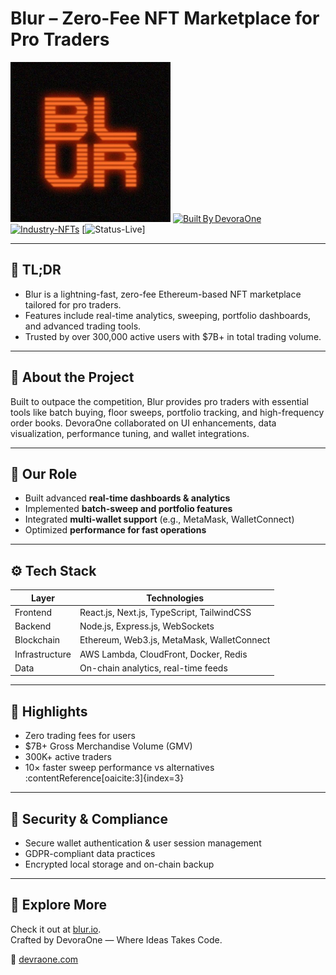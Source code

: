 # Blur – Zero-Fee NFT Marketplace for Pro Traders

![Blur Logo](https://raw.githubusercontent.com/trustwallet/assets/master/blockchains/ethereum/assets/0x5283D291DBCF85356A21bA090E6db59121208b44/logo.png)
[![Built By DevoraOne](https://img.shields.io/badge/Built%20By-DevoraOne-blueviolet?style=flat-square)](https://devraone.com)
[![Industry-NFTs](https://img.shields.io/badge/Industry-NFTs-purple?style=flat-square)](https://blur.io)
[![Status-Live](https://img.shields.io/badge/Status-Live-brightgreen?style=flat-square)]

---

## 🚀 TL;DR

- Blur is a lightning-fast, zero-fee Ethereum-based NFT marketplace tailored for pro traders.
- Features include real-time analytics, sweeping, portfolio dashboards, and advanced trading tools.
- Trusted by over 300,000 active users with $7B+ in total trading volume.

---

## 🧠 About the Project

Built to outpace the competition, Blur provides pro traders with essential tools like batch buying, floor sweeps, portfolio tracking, and high-frequency order books. DevoraOne collaborated on UI enhancements, data visualization, performance tuning, and wallet integrations.

---

## 🧩 Our Role

- Built advanced **real-time dashboards & analytics**  
- Implemented **batch-sweep and portfolio features**  
- Integrated **multi-wallet support** (e.g., MetaMask, WalletConnect)  
- Optimized **performance for fast operations**

---

## ⚙️ Tech Stack

| Layer        | Technologies                                  |
|--------------|-----------------------------------------------|
| Frontend     | React.js, Next.js, TypeScript, TailwindCSS    |
| Backend      | Node.js, Express.js, WebSockets               |
| Blockchain   | Ethereum, Web3.js, MetaMask, WalletConnect    |
| Infrastructure | AWS Lambda, CloudFront, Docker, Redis       |
| Data         | On-chain analytics, real-time feeds           |

---

## 🌟 Highlights

- Zero trading fees for users  
- $7B+ Gross Merchandise Volume (GMV)  
- 300K+ active traders  
- 10× faster sweep performance vs alternatives :contentReference[oaicite:3]{index=3}

---

## 🔐 Security & Compliance

- Secure wallet authentication & user session management  
- GDPR-compliant data practices  
- Encrypted local storage and on-chain backup

---

## 💬 Explore More

Check it out at [blur.io](https://blur.io).  
Crafted by DevoraOne — Where Ideas Takes Code.

🔗 [devraone.com](https://devraone.com)
